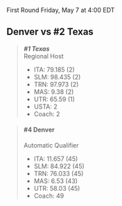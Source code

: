 First Round
Friday, May 7 at 4:00 EDT
## Denver vs #2 Texas

> ***#1 Texas***  
> Regional Host  
> - ITA: 79.185 (2)  
> - SLM: 98.435 (2)  
> - TRN: 97.973 (2)  
> - MAS: 9.38 (2)  
> - UTR: 65.59 (1)  
> - USTA: 2  
> - Coach: 2  

> #### #4 Denver  
> Automatic Qualifier  
> - ITA: 11.657 (45)  
> - SLM: 84.922 (45)  
> - TRN: 76.033 (45)  
> - MAS: 6.53 (43)  
> - UTR: 58.03 (45)  
> - Coach: 49  